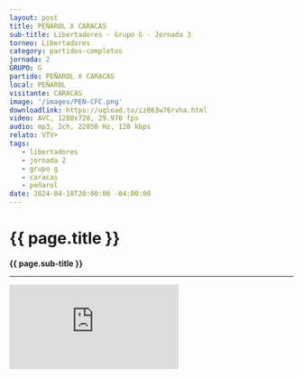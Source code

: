 ```yaml
---
layout: post
title: PEÑAROL X CARACAS
sub-title: Libertadores · Grupo G · Jornada 3
torneo: Libertadores
category: partidos-completos
jornada: 2
GRUPO: G
partido: PEÑAROL X CARACAS
local: PEÑAROL
visitante: CARACAS
image: '/images/PEN-CFC.png'
downloadlink: https://uqload.to/iz863w76rvha.html
video: AVC, 1280x720, 29.970 fps
audio: mp3, 2ch, 22050 Hz, 128 kbps
relato: VTV+
tags:
   - libertadores
   - jornada 2
   - grupo g
   - caracas
   - peñarol
date: 2024-04-10T20:00:00 -04:00:00
---
```


<div class="mt-5 mb-4 dyuthi_regular top-top-style"> 
    <h1 class="text-success kustom_culture"> 
                {{ page.title }} 
    </h1> 
    <strong>{{ page.sub-title }}</strong>
    <hr> 
</div>
<div class="container-fluid w-100 h-100 border-0" style="padding: 0;">
    <iframe class="position-relative w-100 h-100 border-0" src="https://uqload.to/embed-iz863w76rvha.html" frameborder=0 marginwidth=0 marginheight=0 scrolling=NO allowfullscreen style="padding: 0;margin: 0;"></iframe> 
</div>
